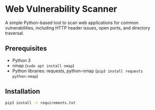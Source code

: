 # Web Vulnerability Scanner
A simple Python-based tool to scan web applications for common vulnerabilities, including HTTP header issues, open ports, and directory traversal.

## Prerequisites
- Python 3
- nmap (`sudo apt install nmap`)
- Python libraries: requests, python-nmap (`pip3 install requests python-nmap`)

## Installation
```bash
pip3 install -r requirements.txt
